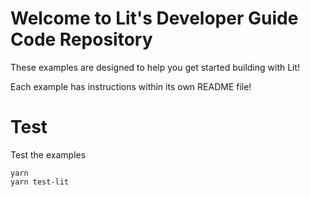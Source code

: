 # Welcome to Lit's Developer Guide Code Repository

These examples are designed to help you get started building with Lit!

Each example has instructions within its own README file!

# Test

Test the examples

```
yarn
yarn test-lit
```
